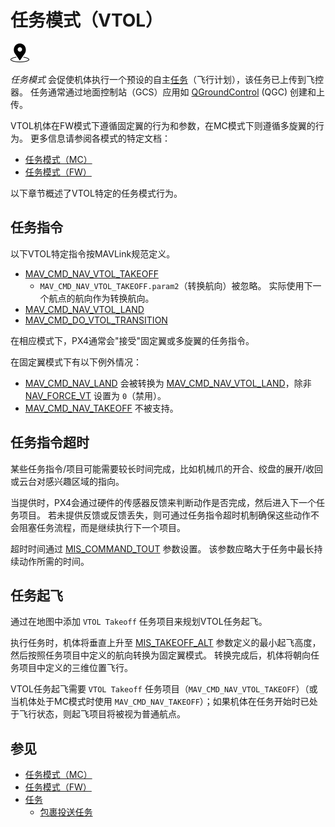 # 任务模式（VTOL）

<img src="../../assets/site/position_fixed.svg" title="需要全球定位（例如GPS）" width="30px" />

_任务模式_ 会促使机体执行一个预设的自主[任务](../flying/missions.md)（飞行计划），该任务已上传到飞控器。
任务通常通过地面控制站（GCS）应用如 [QGroundControl](https://docs.qgroundcontrol.com/master/en/) (QGC) 创建和上传。

VTOL机体在FW模式下遵循固定翼的行为和参数，在MC模式下则遵循多旋翼的行为。
更多信息请参阅各模式的特定文档：

- [任务模式（MC）](../flight_modes_mc/mission.md)
- [任务模式（FW）](../flight_modes_fw/mission.md)

以下章节概述了VTOL特定的任务模式行为。

## 任务指令

以下VTOL特定指令按MAVLink规范定义。

- [MAV_CMD_NAV_VTOL_TAKEOFF](https://mavlink.io/en/messages/common.html#MAV_CMD_NAV_VTOL_TAKEOFF)
  - `MAV_CMD_NAV_VTOL_TAKEOFF.param2`（转换航向）被忽略。
    实际使用下一个航点的航向作为转换航向。<!-- 至少在PX4 v1.13之前：https://github.com/PX4/PX4-Autopilot/issues/12660 -->
- [MAV_CMD_NAV_VTOL_LAND](https://mavlink.io/en/messages/common.html#MAV_CMD_NAV_VTOL_LAND)
- [MAV_CMD_DO_VTOL_TRANSITION](https://mavlink.io/en/messages/common.html#MAV_CMD_DO_VTOL_TRANSITION)

在相应模式下，PX4通常会"接受"固定翼或多旋翼的任务指令。

在固定翼模式下有以下例外情况：

- [MAV_CMD_NAV_LAND](https://mavlink.io/en/messages/common.html#MAV_CMD_NAV_LAND) 会被转换为 [MAV_CMD_NAV_VTOL_LAND](https://mavlink.io/en/messages/common.html#MAV_CMD_NAV_VTOL_LAND)，除非 [NAV_FORCE_VT](../advanced_config/parameter_reference.md#NAV_FORCE_VT) 设置为 `0`（禁用）。
- [MAV_CMD_NAV_TAKEOFF](https://mavlink.io/en/messages/common.html#MAV_CMD_NAV_TAKEOFF) 不被支持。

## 任务指令超时

某些任务指令/项目可能需要较长时间完成，比如机械爪的开合、绞盘的展开/收回或云台对感兴趣区域的指向。

当提供时，PX4会通过硬件的传感器反馈来判断动作是否完成，然后进入下一个任务项目。
若未提供反馈或反馈丢失，则可通过任务指令超时机制确保这些动作不会阻塞任务流程，而是继续执行下一个项目。

超时时间通过 [MIS_COMMAND_TOUT](../advanced_config/parameter_reference.md#MIS_COMMAND_TOUT) 参数设置。
该参数应略大于任务中最长持续动作所需的时间。

## 任务起飞

通过在地图中添加 `VTOL Takeoff` 任务项目来规划VTOL任务起飞。

执行任务时，机体将垂直上升至 [MIS_TAKEOFF_ALT](../advanced_config/parameter_reference.md#MIS_TAKEOFF_ALT) 参数定义的最小起飞高度，然后按照任务项目中定义的航向转换为固定翼模式。
转换完成后，机体将朝向任务项目中定义的三维位置飞行。

VTOL任务起飞需要 `VTOL Takeoff` 任务项目（`MAV_CMD_NAV_VTOL_TAKEOFF`）（或当机体处于MC模式时使用 `MAV_CMD_NAV_TAKEOFF`）；如果机体在任务开始时已处于飞行状态，则起飞项目将被视为普通航点。

## 参见

- [任务模式（MC）](../flight_modes_mc/mission.md)
- [任务模式（FW）](../flight_modes_fw/mission.md)
- [任务](../flying/missions.md)
  - [包裹投送任务](../flying/package_delivery_mission.md)